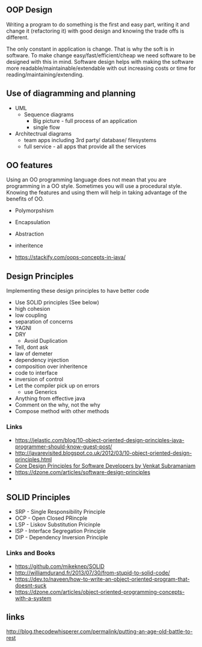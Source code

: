 ## OOP Design

Writing a program to do something is the first and easy part, writing it and change it (refactoring it) with good design and knowing the trade offs is different.

The only constant in application is change. That is why the soft is in software. To make change easy/fast/efficient/cheap we need software to be designed with this in mind. Software design helps with making the software more readable/maintainable/extendable with out increasing costs or time for reading/maintaining/extending.

## Use of diagramming and planning

- UML
  - Sequence diagrams
    - Big picture - full process of an application
    - single flow
- Architectrual diagrams
  - team apps including 3rd party/ database/ filesystems
  - full service - all apps that provide all the services


## OO features

Using an OO programming language does not mean that you are programming in a OO style. Sometimes you will use a procedural style. Knowing the features and using them will help in taking advantage of the benefits of OO.

- Polymorpshism
- Encapsulation
- Abstraction
- inheritence

- https://stackify.com/oops-concepts-in-java/
## Design Principles

Implementing these design principles to have better code

- Use SOLID principles (See below)
- high cohesion
- low coupling
- separation of concerns
- YAGNI
- DRY
  - Avoid Duplication
- Tell, dont ask
- law of demeter
- dependency injection
- composition over inheritence
- code to interface
- inversion of control
- Let the compiler pick up on errors
  - use Generics
- Anything from effective java
- Comment on the why, not the why
- Compose method with other methods

### Links

- https://jelastic.com/blog/10-object-oriented-design-principles-java-programmer-should-know-guest-post/
- http://javarevisited.blogspot.co.uk/2012/03/10-object-oriented-design-principles.html
- [Core Design Principles for Software Developers by Venkat Subramaniam](https://www.youtube.com/watch?v=llGgO74uXMI&t=2s)
- https://dzone.com/articles/software-design-principles
-

## SOLID Principles

- SRP - Single Responsibility Principle
- OCP -  Open Closed PRincple
- LSP - Liskov Substitution Pricinple
- ISP - Interface Segregation Principle
- DIP - Dependency Inversion Principle

### Links and Books

- https://github.com/mikeknep/SOLID
- http://williamdurand.fr/2013/07/30/from-stupid-to-solid-code/
- https://dev.to/naveen/how-to-write-an-object-oriented-program-that-doesnt-suck
- https://dzone.com/articles/object-oriented-programming-concepts-with-a-system

## links



http://blog.thecodewhisperer.com/permalink/putting-an-age-old-battle-to-rest
